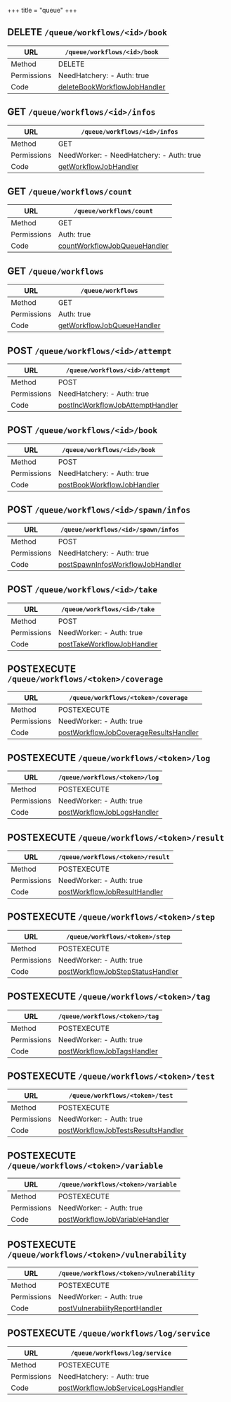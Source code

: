 +++
title = "queue"
+++


## DELETE `/queue/workflows/<id>/book`

URL         | **`/queue/workflows/<id>/book`**
----------- |----------
Method      | DELETE     
Permissions |  NeedHatchery:  -  Auth: true
Code        | [deleteBookWorkflowJobHandler](https://github.com/ovh/cds/search?q=%22func+%28api+*API%29+deleteBookWorkflowJobHandler%22)
    









## GET `/queue/workflows/<id>/infos`

URL         | **`/queue/workflows/<id>/infos`**
----------- |----------
Method      | GET     
Permissions |  NeedWorker:  -  NeedHatchery:  -  Auth: true
Code        | [getWorkflowJobHandler](https://github.com/ovh/cds/search?q=%22func+%28api+*API%29+getWorkflowJobHandler%22)
    









## GET `/queue/workflows/count`

URL         | **`/queue/workflows/count`**
----------- |----------
Method      | GET     
Permissions |  Auth: true
Code        | [countWorkflowJobQueueHandler](https://github.com/ovh/cds/search?q=%22func+%28api+*API%29+countWorkflowJobQueueHandler%22)
    









## GET `/queue/workflows`

URL         | **`/queue/workflows`**
----------- |----------
Method      | GET     
Permissions |  Auth: true
Code        | [getWorkflowJobQueueHandler](https://github.com/ovh/cds/search?q=%22func+%28api+*API%29+getWorkflowJobQueueHandler%22)
    









## POST `/queue/workflows/<id>/attempt`

URL         | **`/queue/workflows/<id>/attempt`**
----------- |----------
Method      | POST     
Permissions |  NeedHatchery:  -  Auth: true
Code        | [postIncWorkflowJobAttemptHandler](https://github.com/ovh/cds/search?q=%22func+%28api+*API%29+postIncWorkflowJobAttemptHandler%22)
    









## POST `/queue/workflows/<id>/book`

URL         | **`/queue/workflows/<id>/book`**
----------- |----------
Method      | POST     
Permissions |  NeedHatchery:  -  Auth: true
Code        | [postBookWorkflowJobHandler](https://github.com/ovh/cds/search?q=%22func+%28api+*API%29+postBookWorkflowJobHandler%22)
    









## POST `/queue/workflows/<id>/spawn/infos`

URL         | **`/queue/workflows/<id>/spawn/infos`**
----------- |----------
Method      | POST     
Permissions |  NeedHatchery:  -  Auth: true
Code        | [postSpawnInfosWorkflowJobHandler](https://github.com/ovh/cds/search?q=%22func+%28api+*API%29+postSpawnInfosWorkflowJobHandler%22)
    









## POST `/queue/workflows/<id>/take`

URL         | **`/queue/workflows/<id>/take`**
----------- |----------
Method      | POST     
Permissions |  NeedWorker:  -  Auth: true
Code        | [postTakeWorkflowJobHandler](https://github.com/ovh/cds/search?q=%22func+%28api+*API%29+postTakeWorkflowJobHandler%22)
    









## POSTEXECUTE `/queue/workflows/<token>/coverage`

URL         | **`/queue/workflows/<token>/coverage`**
----------- |----------
Method      | POSTEXECUTE     
Permissions |  NeedWorker:  -  Auth: true
Code        | [postWorkflowJobCoverageResultsHandler](https://github.com/ovh/cds/search?q=%22func+%28api+*API%29+postWorkflowJobCoverageResultsHandler%22)
    









## POSTEXECUTE `/queue/workflows/<token>/log`

URL         | **`/queue/workflows/<token>/log`**
----------- |----------
Method      | POSTEXECUTE     
Permissions |  NeedWorker:  -  Auth: true
Code        | [postWorkflowJobLogsHandler](https://github.com/ovh/cds/search?q=%22func+%28api+*API%29+postWorkflowJobLogsHandler%22)
    









## POSTEXECUTE `/queue/workflows/<token>/result`

URL         | **`/queue/workflows/<token>/result`**
----------- |----------
Method      | POSTEXECUTE     
Permissions |  NeedWorker:  -  Auth: true
Code        | [postWorkflowJobResultHandler](https://github.com/ovh/cds/search?q=%22func+%28api+*API%29+postWorkflowJobResultHandler%22)
    









## POSTEXECUTE `/queue/workflows/<token>/step`

URL         | **`/queue/workflows/<token>/step`**
----------- |----------
Method      | POSTEXECUTE     
Permissions |  NeedWorker:  -  Auth: true
Code        | [postWorkflowJobStepStatusHandler](https://github.com/ovh/cds/search?q=%22func+%28api+*API%29+postWorkflowJobStepStatusHandler%22)
    









## POSTEXECUTE `/queue/workflows/<token>/tag`

URL         | **`/queue/workflows/<token>/tag`**
----------- |----------
Method      | POSTEXECUTE     
Permissions |  NeedWorker:  -  Auth: true
Code        | [postWorkflowJobTagsHandler](https://github.com/ovh/cds/search?q=%22func+%28api+*API%29+postWorkflowJobTagsHandler%22)
    









## POSTEXECUTE `/queue/workflows/<token>/test`

URL         | **`/queue/workflows/<token>/test`**
----------- |----------
Method      | POSTEXECUTE     
Permissions |  NeedWorker:  -  Auth: true
Code        | [postWorkflowJobTestsResultsHandler](https://github.com/ovh/cds/search?q=%22func+%28api+*API%29+postWorkflowJobTestsResultsHandler%22)
    









## POSTEXECUTE `/queue/workflows/<token>/variable`

URL         | **`/queue/workflows/<token>/variable`**
----------- |----------
Method      | POSTEXECUTE     
Permissions |  NeedWorker:  -  Auth: true
Code        | [postWorkflowJobVariableHandler](https://github.com/ovh/cds/search?q=%22func+%28api+*API%29+postWorkflowJobVariableHandler%22)
    









## POSTEXECUTE `/queue/workflows/<token>/vulnerability`

URL         | **`/queue/workflows/<token>/vulnerability`**
----------- |----------
Method      | POSTEXECUTE     
Permissions |  NeedWorker:  -  Auth: true
Code        | [postVulnerabilityReportHandler](https://github.com/ovh/cds/search?q=%22func+%28api+*API%29+postVulnerabilityReportHandler%22)
    









## POSTEXECUTE `/queue/workflows/log/service`

URL         | **`/queue/workflows/log/service`**
----------- |----------
Method      | POSTEXECUTE     
Permissions |  NeedHatchery:  -  Auth: true
Code        | [postWorkflowJobServiceLogsHandler](https://github.com/ovh/cds/search?q=%22func+%28api+*API%29+postWorkflowJobServiceLogsHandler%22)
    









